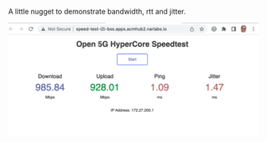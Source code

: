 A little nugget to demonstrate bandwidth, rtt and jitter. <br>

![alt text](https://raw.githubusercontent.com/fenar/5gspeedtest/main/images/need4speed.png)<br>
